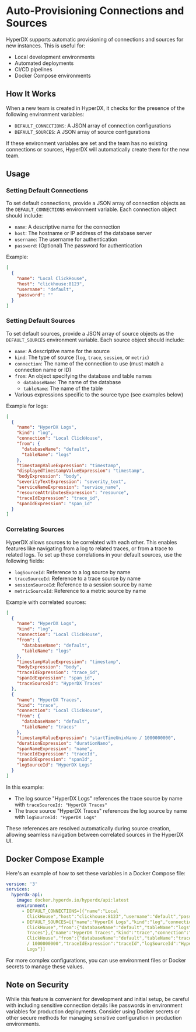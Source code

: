 # Auto-Provisioning Connections and Sources

HyperDX supports automatic provisioning of connections and sources for new
instances. This is useful for:

- Local development environments
- Automated deployments
- CI/CD pipelines
- Docker Compose environments

## How It Works

When a new team is created in HyperDX, it checks for the presence of the
following environment variables:

- `DEFAULT_CONNECTIONS`: A JSON array of connection configurations
- `DEFAULT_SOURCES`: A JSON array of source configurations

If these environment variables are set and the team has no existing connections
or sources, HyperDX will automatically create them for the new team.

## Usage

### Setting Default Connections

To set default connections, provide a JSON array of connection objects as the
`DEFAULT_CONNECTIONS` environment variable. Each connection object should
include:

- `name`: A descriptive name for the connection
- `host`: The hostname or IP address of the database server
- `username`: The username for authentication
- `password`: (Optional) The password for authentication

Example:

```json
[
  {
    "name": "Local ClickHouse",
    "host": "clickhouse:8123",
    "username": "default",
    "password": ""
  }
]
```

### Setting Default Sources

To set default sources, provide a JSON array of source objects as the
`DEFAULT_SOURCES` environment variable. Each source object should include:

- `name`: A descriptive name for the source
- `kind`: The type of source (`log`, `trace`, `session`, or `metric`)
- `connection`: The name of the connection to use (must match a connection name
  or ID)
- `from`: An object specifying the database and table names
  - `databaseName`: The name of the database
  - `tableName`: The name of the table
- Various expressions specific to the source type (see examples below)

Example for logs:

```json
[
  {
    "name": "HyperDX Logs",
    "kind": "log",
    "connection": "Local ClickHouse",
    "from": {
      "databaseName": "default",
      "tableName": "logs"
    },
    "timestampValueExpression": "timestamp",
    "displayedTimestampValueExpression": "timestamp",
    "bodyExpression": "body",
    "severityTextExpression": "severity_text",
    "serviceNameExpression": "service_name",
    "resourceAttributesExpression": "resource",
    "traceIdExpression": "trace_id",
    "spanIdExpression": "span_id"
  }
]
```

### Correlating Sources

HyperDX allows sources to be correlated with each other. This enables features
like navigating from a log to related traces, or from a trace to related logs.
To set up these correlations in your default sources, use the following fields:

- `logSourceId`: Reference to a log source by name
- `traceSourceId`: Reference to a trace source by name
- `sessionSourceId`: Reference to a session source by name
- `metricSourceId`: Reference to a metric source by name

Example with correlated sources:

```json
[
  {
    "name": "HyperDX Logs",
    "kind": "log",
    "connection": "Local ClickHouse",
    "from": {
      "databaseName": "default",
      "tableName": "logs"
    },
    "timestampValueExpression": "timestamp",
    "bodyExpression": "body",
    "traceIdExpression": "trace_id",
    "spanIdExpression": "span_id",
    "traceSourceId": "HyperDX Traces"
  },
  {
    "name": "HyperDX Traces",
    "kind": "trace",
    "connection": "Local ClickHouse",
    "from": {
      "databaseName": "default",
      "tableName": "traces"
    },
    "timestampValueExpression": "startTimeUnixNano / 1000000000",
    "durationExpression": "durationNano",
    "spanNameExpression": "name",
    "traceIdExpression": "traceId",
    "spanIdExpression": "spanId",
    "logSourceId": "HyperDX Logs"
  }
]
```

In this example:

- The log source "HyperDX Logs" references the trace source by name with
  `traceSourceId: "HyperDX Traces"`
- The trace source "HyperDX Traces" references the log source by name with
  `logSourceId: "HyperDX Logs"`

These references are resolved automatically during source creation, allowing
seamless navigation between correlated sources in the HyperDX UI.

## Docker Compose Example

Here's an example of how to set these variables in a Docker Compose file:

```yaml
version: '3'
services:
  hyperdx-api:
    image: docker.hyperdx.io/hyperdx/api:latest
    environment:
      - DEFAULT_CONNECTIONS=[{"name":"Local
        ClickHouse","host":"clickhouse:8123","username":"default","password":""}]
      - DEFAULT_SOURCES=[{"name":"HyperDX Logs","kind":"log","connection":"Local
        ClickHouse","from":{"databaseName":"default","tableName":"logs"},"timestampValueExpression":"timestamp","bodyExpression":"body","traceSourceId":"HyperDX
        Traces"},{"name":"HyperDX Traces","kind":"trace","connection":"Local
        ClickHouse","from":{"databaseName":"default","tableName":"traces"},"timestampValueExpression":"startTimeUnixNano
        / 1000000000","traceIdExpression":"traceId","logSourceId":"HyperDX
        Logs"}]
```

For more complex configurations, you can use environment files or Docker secrets
to manage these values.

## Note on Security

While this feature is convenient for development and initial setup, be careful
with including sensitive connection details like passwords in environment
variables for production deployments. Consider using Docker secrets or other
secure methods for managing sensitive configuration in production environments.

